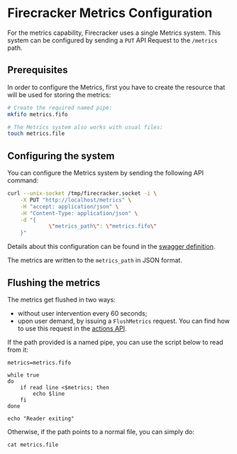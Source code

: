 # Firecracker Metrics Configuration

For the metrics capability, Firecracker uses a single Metrics system.
This system can be configured by sending a `PUT` API Request to the
`/metrics` path.

## Prerequisites

In order to configure the Metrics, first you have to create the resource
that will be used for storing the metrics:

```bash
# Create the required named pipe:
mkfifo metrics.fifo

# The Metrics system also works with usual files:
touch metrics.file
```

## Configuring the system

You can configure the Metrics system by sending the following API command:

```bash
curl --unix-socket /tmp/firecracker.socket -i \
    -X PUT "http://localhost/metrics" \
    -H "accept: application/json" \
    -H "Content-Type: application/json" \
    -d "{
             \"metrics_path\": \"metrics.fifo\"
    }"
```

Details about this configuration can be found in the
[swagger definition](../../src/api_server/swagger/firecracker.yaml).

The metrics are written to the `metrics_path` in JSON format.

## Flushing the metrics

The metrics get flushed in two ways:

* without user intervention every 60 seconds;
* upon user demand, by issuing a `FlushMetrics` request. You can
find how to use this request in the [actions API](../api_requests/actions.md).

If the path provided is a named pipe, you can use the script below to
read from it:

```shell script
metrics=metrics.fifo

while true
do
    if read line <$metrics; then
        echo $line
    fi
done

echo "Reader exiting"

```

Otherwise, if the path points to a normal file, you can simply do:

```shell script
cat metrics.file
```
